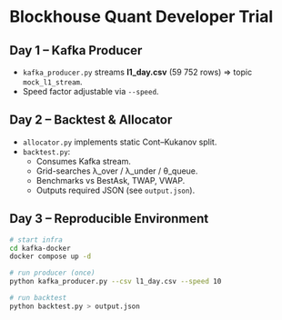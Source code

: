 # Blockhouse Quant Developer Trial

## Day 1 – Kafka Producer
* `kafka_producer.py` streams **l1_day.csv** (59 752 rows) ⇒ topic `mock_l1_stream`.
* Speed factor adjustable via `--speed`.

## Day 2 – Backtest & Allocator
* `allocator.py` implements static Cont–Kukanov split.
* `backtest.py`:
  * Consumes Kafka stream.
  * Grid-searches λ_over / λ_under / θ_queue.
  * Benchmarks vs BestAsk, TWAP, VWAP.
  * Outputs required JSON (see `output.json`).

## Day 3 – Reproducible Environment
```bash
# start infra
cd kafka-docker
docker compose up -d

# run producer (once)
python kafka_producer.py --csv l1_day.csv --speed 10

# run backtest
python backtest.py > output.json
